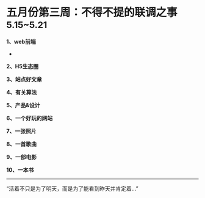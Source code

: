 
# 五月份第三周：不得不提的联调之事  <small>5.15~5.21</small>

__1、web前端__    
    
- []()   
 
__2、H5生态圈__      

 
__3、站点好文章__    


__4、有关算法__     


__5、产品&设计__        


__6、一个好玩的网站__


__7、一张照片__   
 

__8、一首歌曲__  


__9、一部电影__   
 

__10、一本书__ 



-------------------

“活着不只是为了明天，而是为了能看到昨天并肯定着...”

